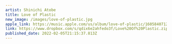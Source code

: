 ```yaml
---
artist: Shinichi Atobe
title: Love of Plastic
new_image: /images/love-of-plastic.jpg
apple_link: https://music.apple.com/us/album/love-of-plastic/1605840712
link: https://www.dropbox.com/s/qdix6e2ahfedo3f/Love%20Of%20Plastic.zip?dl=1
published_date: 2022-02-05T21:15:37.813Z
---
```

